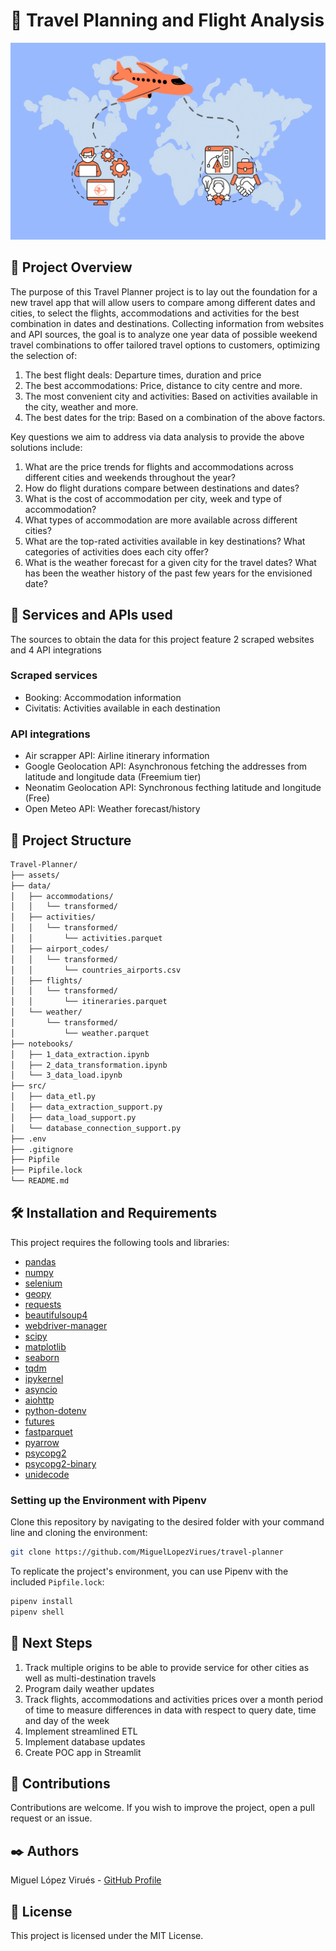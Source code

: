 # 🧳 Travel Planning and Flight Analysis
<div style="text-align: center;">
  <img src="assets/travel_scraping.png" alt="portada" />
</div>

## 📝 Project Overview

The purpose of this Travel Planner project is to lay out the foundation for a new travel app that will allow users to compare among different dates and cities, to select the flights, accommodations and activities for the best combination in dates and destinations. Collecting information from websites and API sources, the goal is to analyze one year data of possible weekend travel combinations to offer tailored travel options to customers, optimizing the selection of:

1. The best flight deals: Departure times, duration and price
2. The best accommodations: Price, distance to city centre and more.
3. The most convenient city and activities: Based on activities available in the city, weather and more.
4. The best dates for the trip: Based on a combination of the above factors.

Key questions we aim to address via data analysis to provide the above solutions include:

1. What are the price trends for flights and accommodations across different cities and weekends throughout the year?
2. How do flight durations compare between destinations and dates?
3. What is the cost of accommodation per city, week and type of accommodation?
4. What types of accommodation are more available across different cities?
5. What are the top-rated activities available in key destinations? What categories of activities does each city offer?
6. What is the weather forecast for a given city for the travel dates? What has been the weather history of the past few years for the envisioned date?



## 📝 Services and APIs used
The sources to obtain the data for this project feature 2 scraped websites and 4 API integrations

### Scraped services
- Booking: Accommodation information
- Civitatis: Activities available in each destination

### API integrations
- Air scrapper API: Airline itinerary information
- Google Geolocation API: Asynchronous fetching the addresses from latitude and longitude data (Freemium tier)
- Neonatim Geolocation API: Synchronous fecthing latitude and longitude (Free)
- Open Meteo API: Weather forecast/history

## 📁 Project Structure

```bash
Travel-Planner/
├── assets/
├── data/
│   ├── accommodations/
│   │   └── transformed/
│   ├── activities/
│   │   └── transformed/
│   │       └── activities.parquet
│   ├── airport_codes/
│   │   └── transformed/
│   │       └── countries_airports.csv
│   ├── flights/
│   │   └── transformed/
│   │       └── itineraries.parquet
│   └── weather/
│       └── transformed/
│           └── weather.parquet
├── notebooks/
│   ├── 1_data_extraction.ipynb
│   ├── 2_data_transformation.ipynb
│   └── 3_data_load.ipynb
├── src/
│   ├── data_etl.py
│   ├── data_extraction_support.py
│   ├── data_load_support.py
│   └── database_connection_support.py
├── .env
├── .gitignore
├── Pipfile
├── Pipfile.lock
└── README.md
```
## 🛠️ Installation and Requirements

This project requires the following tools and libraries:

- [pandas](https://pandas.pydata.org/docs/)  
- [numpy](https://numpy.org/doc/)  
- [selenium](https://selenium-python.readthedocs.io/)  
- [geopy](https://geopy.readthedocs.io/)  
- [requests](https://docs.python-requests.org/)  
- [beautifulsoup4](https://www.crummy.com/software/BeautifulSoup/bs4/doc/)  
- [webdriver-manager](https://github.com/SergeyPirogov/webdriver_manager)  
- [scipy](https://docs.scipy.org/doc/scipy/)  
- [matplotlib](https://matplotlib.org/stable/contents.html)  
- [seaborn](https://seaborn.pydata.org/)  
- [tqdm](https://tqdm.github.io/docs/tqdm/)  
- [ipykernel](https://ipython.readthedocs.io/en/stable/)   
- [asyncio](https://docs.python.org/3/library/asyncio.html)  
- [aiohttp](https://docs.aiohttp.org/)  
- [python-dotenv](https://saurabh-kumar.com/python-dotenv/)  
- [futures](https://docs.python.org/3/library/concurrent.futures.html)  
- [fastparquet](https://fastparquet.readthedocs.io/)  
- [pyarrow](https://arrow.apache.org/docs/python/)  
- [psycopg2](https://www.psycopg.org/docs/)  
- [psycopg2-binary](https://www.psycopg.org/docs/)  
- [unidecode](https://pypi.org/project/Unidecode/)  


### Setting up the Environment with Pipenv

Clone this repository by navigating to the desired folder with your command line and cloning the environment:

```bash
git clone https://github.com/MiguelLopezVirues/travel-planner
```

To replicate the project's environment, you can use Pipenv with the included `Pipfile.lock`:

```bash
pipenv install
pipenv shell  
```


## 🔄 Next Steps
1. Track multiple origins to be able to provide service for other cities as well as multi-destination travels
2. Program daily weather updates
3. Track flights, accommodations and activities prices over a month period of time to measure differences in data with respect to query date, time and day of the week
4. Implement streamlined ETL
5. Implement database updates
6. Create POC app in Streamlit


## 🤝 Contributions

Contributions are welcome. If you wish to improve the project, open a pull request or an issue.

## ✒️ Authors

Miguel López Virués - [GitHub Profile](https://github.com/MiguelLopezVirues)

## 📜 License

This project is licensed under the MIT License.



